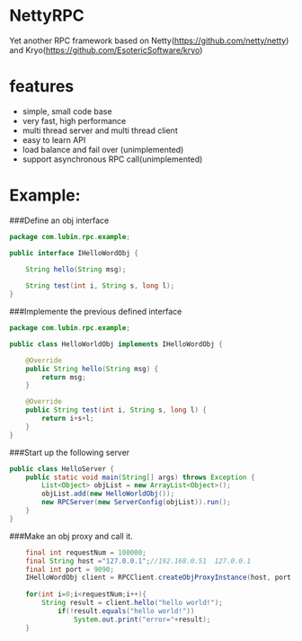 NettyRPC
========

Yet another RPC framework based on Netty(https://github.com/netty/netty) and Kryo(https://github.com/EsotericSoftware/kryo)


features
========

  * simple, small code base
  * very fast, high performance
  * multi thread server and multi thread client
  * easy to learn API
  * load balance and fail over (unimplemented)
  * support asynchronous RPC call(unimplemented)


Example:
========
###Define an obj interface
```java
package com.lubin.rpc.example;

public interface IHelloWordObj {
	
	String hello(String msg);

	String test(int i, String s, long l);
}

```
  
###Implemente the previous defined interface
```java
package com.lubin.rpc.example;

public class HelloWorldObj implements IHelloWordObj {

	@Override
	public String hello(String msg) {
		return msg;
	}

	@Override
	public String test(int i, String s, long l) {
		return i+s+l;
	}
}

```

###Start up the following server
```java
public class HelloServer {
	public static void main(String[] args) throws Exception {
		List<Object> objList = new ArrayList<Object>();
		objList.add(new HelloWorldObj());
		new RPCServer(new ServerConfig(objList)).run();
	}
}

```


###Make an obj proxy and call it.
```java
    final int requestNum = 100000;
    final String host ="127.0.0.1";//192.168.0.51  127.0.0.1
    final int port = 9090;
    IHelloWordObj client = RPCClient.createObjProxyInstance(host, port, IHelloWordObj.class);
				
    for(int i=0;i<requestNum;i++){
        String result = client.hello("hello world!");
            if(!result.equals("hello world!"))
                System.out.print("error="+result);
    }

```

